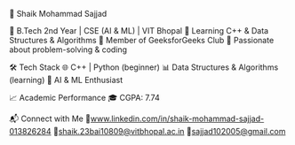 🚀 Shaik Mohammad Sajjad

📌 B.Tech 2nd Year | CSE (AI & ML) | VIT Bhopal
🔹 Learning C++ & Data Structures & Algorithms
🔹 Member of GeeksforGeeks Club
🔹 Passionate about problem-solving & coding

🛠 Tech Stack
🌐 C++ | Python (beginner)
📊 Data Structures & Algorithms (learning)
🤖 AI & ML Enthusiast

📈 Academic Performance
🎓 CGPA: 7.74

📬 Connect with Me
🔹www.linkedin.com/in/shaik-mohammad-sajjad-013826284
🔹shaik.23bai10809@vitbhopal.ac.in
🔹sajjad102005@gmail.com
